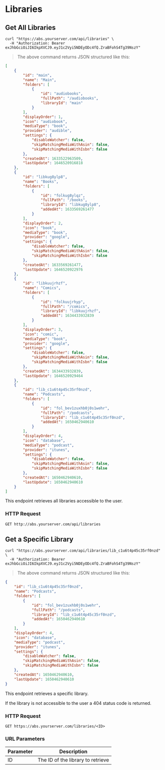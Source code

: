 # Libraries

## Get All Libraries

```shell
curl "https://abs.yourserver.com/api/libraries" \
  -H "Authorization: Bearer exJhbGciOiJI6IkpXVCJ9.eyJ1c2Vyi5NDEyODc4fQ.ZraBFohS4Tg39NszY"
```

> The above command returns JSON structured like this:

```json
[
	{
		"id": "main",
		"name": "Main",
		"folders": [
			{
				"id": "audiobooks",
				"fullPath": "/audiobooks",
				"libraryId": "main"
			}
		],
		"displayOrder": 1,
		"icon": "audiobook",
		"mediaType": "book",
		"provider": "audible",
		"settings": {
			"disableWatcher": false,
			"skipMatchingMediaWithAsin": false,
			"skipMatchingMediaWithIsbn": false
		},
		"createdAt": 1633522963509,
		"lastUpdate": 1646520916818
	},
	{
		"id": "libkug8ylp8",
		"name": "Books",
		"folders": [
			{
				"id": "folkug8ylqz",
				"fullPath": "/books",
				"libraryId": "libkug8ylp8",
				"addedAt": 1633569261477
			}
		],
		"displayOrder": 2,
		"icon": "book",
		"mediaType": "book",
		"provider": "google",
		"settings": {
			"disableWatcher": false,
			"skipMatchingMediaWithAsin": false,
			"skipMatchingMediaWithIsbn": false
		},
		"createdAt": 1633569261477,
		"lastUpdate": 1646520922976
	},
	{
		"id": "libkuujrhzf",
		"name": "Comics",
		"folders": [
			{
				"id": "folkuujrhyp",
				"fullPath": "/comics",
				"libraryId": "libkuujrhzf",
				"addedAt": 1634433932839
			}
		],
		"displayOrder": 3,
		"icon": "comic",
		"mediaType": "book",
		"provider": "google",
		"settings": {
			"disableWatcher": false,
			"skipMatchingMediaWithAsin": false,
			"skipMatchingMediaWithIsbn": false
		},
		"createdAt": 1634433932839,
		"lastUpdate": 1646520929464
	},
	{
		"id": "lib_c1u6t4p45c35rf0nzd",
		"name": "Podcasts",
		"folders": [
			{
				"id": "fol_bev1zuxhb0j0s1wehr",
				"fullPath": "/podcasts",
				"libraryId": "lib_c1u6t4p45c35rf0nzd",
				"addedAt": 1650462940610
			}
		],
		"displayOrder": 4,
		"icon": "database",
		"mediaType": "podcast",
		"provider": "itunes",
		"settings": {
			"disableWatcher": false,
			"skipMatchingMediaWithAsin": false,
			"skipMatchingMediaWithIsbn": false
		},
		"createdAt": 1650462940610,
		"lastUpdate": 1650462940610
	}
]
```

This endpoint retrieves all libraries accessible to the user.

### HTTP Request

`GET http://abs.yourserver.com/api/libraries`

## Get a Specific Library

```shell
curl "https://abs.yourserver.com/api/libraries/lib_c1u6t4p45c35rf0nzd" \
  -H "Authorization: Bearer exJhbGciOiJI6IkpXVCJ9.eyJ1c2Vyi5NDEyODc4fQ.ZraBFohS4Tg39NszY"
```

> The above command returns JSON structured like this:

```json
{
	"id": "lib_c1u6t4p45c35rf0nzd",
	"name": "Podcasts",
	"folders": [
		{
			"id": "fol_bev1zuxhb0j0s1wehr",
			"fullPath": "/podcasts",
			"libraryId": "lib_c1u6t4p45c35rf0nzd",
			"addedAt": 1650462940610
		}
	],
	"displayOrder": 4,
	"icon": "database",
	"mediaType": "podcast",
	"provider": "itunes",
	"settings": {
		"disableWatcher": false,
		"skipMatchingMediaWithAsin": false,
		"skipMatchingMediaWithIsbn": false
	},
	"createdAt": 1650462940610,
	"lastUpdate": 1650462940610
}
```

This endpoint retrieves a specific library.

<aside class="notice">If the library is not accessible to the user a 404 status code is returned.</aside>

### HTTP Request

`GET https://abs.yourserver.com/libraries/<ID>`

### URL Parameters

Parameter | Description
--------- | -----------
ID | The ID of the library to retrieve
